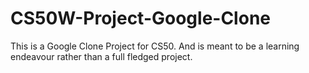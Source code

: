 # CS50W-Project-Google-Clone
 This is a Google Clone Project for CS50.
 And is meant to be a learning endeavour rather than a full fledged project.